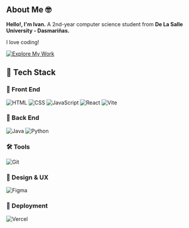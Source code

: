 ## About Me 🤓

**Hello!, I'm Ivan.** A 2nd-year computer science student from **De La Salle University - Dasmariñas.**

I love coding!

[![Explore My Work](https://img.shields.io/badge/My%20Portfolio-8A2BE2?style=for-the-badge)](https://ij-2005.github.io/demo-portfolio/)

## 🚀 Tech Stack

### 🧩 Front End
![HTML](https://img.shields.io/badge/HTML5-E34F26?style=for-the-badge&logo=html5&logoColor=white)
![CSS](https://img.shields.io/badge/CSS3-1572B6?style=for-the-badge&logo=css3&logoColor=white)
![JavaScript](https://img.shields.io/badge/JavaScript-F7DF1E?style=for-the-badge&logo=javascript&logoColor=black)
![React](https://img.shields.io/badge/React-20232A?style=for-the-badge&logo=react&logoColor=61DAFB)
![Vite](https://img.shields.io/badge/Vite-646CFF?style=for-the-badge&logo=vite&logoColor=white)

### 🧠 Back End
![Java](https://img.shields.io/badge/Java-007396?style=for-the-badge&logo=coffeescript&logoColor=white)
![Python](https://img.shields.io/badge/Python-3776AB?style=for-the-badge&logo=python&logoColor=white)

### 🛠 Tools
![Git](https://img.shields.io/badge/Git-F05032?style=for-the-badge&logo=git&logoColor=white)

### 🎨 Design & UX
![Figma](https://img.shields.io/badge/Figma-00BFA6?style=for-the-badge&logo=figma&logoColor=white)

### 🚢 Deployment
![Vercel](https://img.shields.io/badge/Vercel-000000?style=for-the-badge&logo=vercel&logoColor=white)
